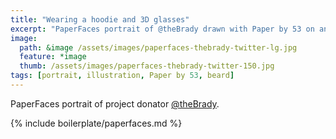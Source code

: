 ```yaml
---
title: "Wearing a hoodie and 3D glasses"
excerpt: "PaperFaces portrait of @theBrady drawn with Paper by 53 on an iPad."
image: 
  path: &image /assets/images/paperfaces-thebrady-twitter-lg.jpg 
  feature: *image
  thumb: /assets/images/paperfaces-thebrady-twitter-150.jpg
tags: [portrait, illustration, Paper by 53, beard]
---
```


PaperFaces portrait of project donator [@theBrady](http://twitter.com/theBrady).

{% include boilerplate/paperfaces.md %}